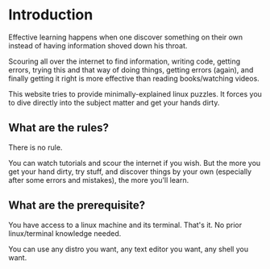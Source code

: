 # Introduction
Effective learning happens when one discover something on their own instead of having information shoved down his throat.

Scouring all over the internet to find information, writing code, getting errors, trying this and that way of doing things, getting errors (again), and finally getting it right is more effective than reading books/watching videos.

This website tries to provide minimally-explained linux puzzles. It forces you to dive directly into the subject matter and get your hands dirty.

## What are the rules?
There is no rule. 

You can watch tutorials and scour the internet if you wish. But the more you get your hand dirty, try stuff, and discover things by your own (especially after some errors and mistakes), the more you'll learn.

## What are the prerequisite?
You have access to a linux machine and its terminal. That's it. No prior linux/terminal knowledge needed.

You can use any distro you want, any text editor you want, any shell you want. 